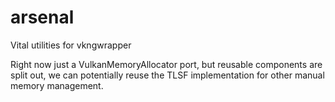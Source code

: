 # arsenal
Vital utilities for vkngwrapper


Right now just a VulkanMemoryAllocator port, but reusable components
 are split out, we can potentially reuse the TLSF implementation for other manual memory management.

